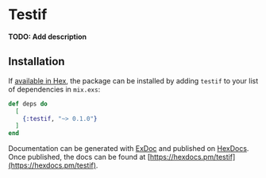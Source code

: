 # Testif

**TODO: Add description**

## Installation

If [available in Hex](https://hex.pm/docs/publish), the package can be installed
by adding `testif` to your list of dependencies in `mix.exs`:

```elixir
def deps do
  [
    {:testif, "~> 0.1.0"}
  ]
end
```

Documentation can be generated with [ExDoc](https://github.com/elixir-lang/ex_doc)
and published on [HexDocs](https://hexdocs.pm). Once published, the docs can
be found at [https://hexdocs.pm/testif](https://hexdocs.pm/testif).

